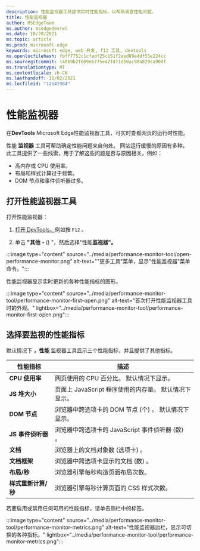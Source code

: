 ```yaml
---
description: 性能监视器工具提供实时性能指标，以帮助调查性能问题。
title: 性能监视器
author: MSEdgeTeam
ms.author: msedgedevrel
ms.date: 10/28/2021
ms.topic: article
ms.prod: microsoft-edge
keywords: microsoft edge, web 开发, f12 工具, devtools
ms.openlocfilehash: fbff7752c1cfadf25c151f2aed89e4df55e224cc
ms.sourcegitcommit: 148b9b2f609eb775ed7fd71d50ac98a829ca90df
ms.translationtype: MT
ms.contentlocale: zh-CN
ms.lasthandoff: 11/02/2021
ms.locfileid: "12141984"
---
```

# <a name="performance-monitor"></a>性能监视器

在**DevTools** Microsoft Edge性能监视器工具，可实时查看网页的运行时性能。

性能 **监视器** 工具可帮助确定性能问题来自何处。  网站运行缓慢的原因有多种。  此工具提供了一些线索，用于了解这些问题是否与原因相关，例如：
*  高内存或 CPU 使用率。
*  布局和样式计算过于频繁。
*  DOM 节点和事件侦听器过多。


<!-- ====================================================================== -->
## <a name="open-the-performance-monitor-tool"></a>打开性能监视器工具

打开性能监视器：

1. [打开 DevTools，](../open/index.md)例如按 `F12` 。

1. 单击 **"其他** `+` () "，然后选择"性能**监视器"。**

:::image type="content" source="../media/performance-monitor-tool/open-performance-monitor.png" alt-text="&quot;更多工具&quot;菜单，显示&quot;性能监视器&quot;菜单命令。":::

性能监视器显示实时更新的各种性能指标的图形。

:::image type="content" source="../media/performance-monitor-tool/performance-monitor-first-open.png" alt-text="首次打开性能监视器工具时的外观。" lightbox="../media/performance-monitor-tool/performance-monitor-first-open.png":::


<!-- ====================================================================== -->
## <a name="select-performance-metrics-to-monitor"></a>选择要监视的性能指标

默认情况下 **，性能** 监视器工具显示三个性能指标，并且提供了其他指标。

| 性能指标 | 描述 |
|---|---|
| **CPU 使用率** | 网页使用的 CPU 百分比。  默认情况下显示。 |
| **JS 堆大小** | 页面上 JavaScript 程序使用的内存量。  默认情况下显示。 |
| **DOM 节点** | 浏览器中跨选项卡的 DOM 节点 (个) 。  默认情况下显示。 |
| **JS 事件侦听器** | 浏览器中跨选项卡的 JavaScript 事件侦听器 (数) 。 |
| **文档** | 浏览器上的文档对象数 (选项卡) 。 |
| **文档框架** | 浏览器中跨选项卡显示的文档 (数) 。 |
| **布局/秒** | 浏览器引擎每秒构造页面布局次数。 |
| **样式重新计算/秒** | 浏览器引擎每秒计算页面的 CSS 样式次数。 |

若要启用或禁用任何可用的性能指标，请单击侧栏中的标签。

:::image type="content" source="../media/performance-monitor-tool/performance-monitor-metrics.png" alt-text="性能监视器边栏，显示可切换的各种指标。" lightbox="../media/performance-monitor-tool/performance-monitor-metrics.png":::
